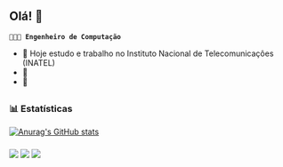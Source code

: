 ## Olá!   👋

**`👩🏻‍💻 Engenheiro de Computação`**

- 🔭 Hoje estudo e trabalho no Instituto Nacional de Telecomunicaçôes (INATEL)
- 🌱 
- 💬 

##

### 📊 Estatísticas

[![Anurag's GitHub stats](https://github-readme-stats.vercel.app/api?username=rafamagsINTL&theme=shades-of-purple)](https://github.com/anuraghazra/github-readme-stats)

###
 
<div> 
  <a href="https://www.youtube.com/channel/UCA_-VKjzv1tX4FhPeEHmt1Q" target="_blank"><img src="https://img.shields.io/badge/YouTube-FF0000?style=for-the-badge&logo=youtube&logoColor=white" target="_blank"></a>
  <a href = "mailto:rafael.gec@inatel.com.br"><img src="https://img.shields.io/badge/-Gmail-%23333?style=for-the-badge&logo=gmail&logoColor=white" target="_blank"></a>
  <a href="https://www.linkedin.com/in/rafa-magalhães-57591b34a" target="_blank"><img src="https://img.shields.io/badge/-LinkedIn-%230077B5?style=for-the-badge&logo=linkedin&logoColor=white" target="_blank"></a>
</div>
